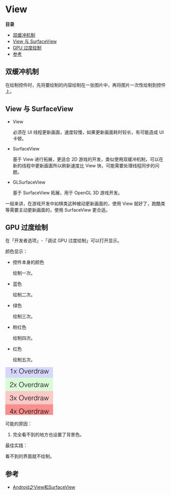 # View

**目录**

<!-- vim-markdown-toc GFM -->
* [双缓冲机制](#双缓冲机制)
* [View 与 SurfaceView](#view-与-surfaceview)
* [GPU 过度绘制](#gpu-过度绘制)
* [参考](#参考)

<!-- vim-markdown-toc -->

## 双缓冲机制

在绘制控件时，先将要绘制的内容绘制在一张图片中，再将图片一次性绘制到控件上。

## View 与 SurfaceView

* View

    必须在 UI 线程更新画面，速度较慢，如果更新画面耗时较长，有可能造成 UI 卡顿。

* SurfaceView

    基于 View 进行拓展，更适合 2D 游戏的开发，类似使用双缓冲机制，可以在新的线程中更新画面所以刷新速度比 View 快，可能需要处理线程同步的问题。

* GLSurfaceView

    基于 SurfaceView 拓展，用于 OpenGL 3D 游戏开发。

一般来讲，在游戏开发中如棋类这种被动更新画面的，使用 View 就好了，跑酷类等需要主动更新画面的，使用 SurfaceView 更合适。

## GPU 过度绘制

在「开发者选项」-「调试 GPU 过度绘制」可以打开显示。

颜色显示：

* 控件本身的颜色

    绘制一次。

* 蓝色

    绘制二次。

* 绿色

    绘制三次。

* 粉红色

    绘制四次。

* 红色

    绘制五次。

![overdraw](assets/overdraw.png)

可能的原因：

1. 完全看不到的地方也设置了背景色。

最佳实践：

看不到的界面就不绘制。

## 参考

* [Android之View和SurfaceView](http://www.cnblogs.com/devinzhang/archive/2012/01/20/2328002.html)
